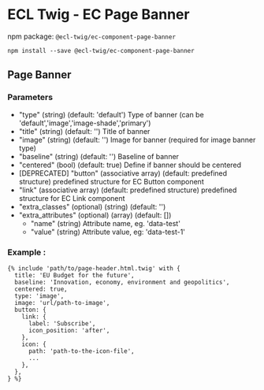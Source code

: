 # ECL Twig - EC Page Banner

npm package: `@ecl-twig/ec-component-page-banner`

```shell
npm install --save @ecl-twig/ec-component-page-banner
```

## Page Banner

### Parameters

- "type" (string) (default: 'default') Type of banner (can be 'default','image','image-shade','primary')
- "title" (string) (default: '') Title of banner
- "image" (string) (default: '') Image for banner (required for image banner type)
- "baseline" (string) (default: '') Baseline of banner
- "centered" (bool) (default: true) Define if banner should be centered
- [DEPRECATED] "button" (associative array) (default: predefined structure) predefined structure for EC Button component
- "link" (associative array) (default: predefined structure) predefined structure for EC Link component
- "extra_classes" (optional) (string) (default: '')
- "extra_attributes" (optional) (array) (default: [])
  - "name" (string) Attribute name, eg. 'data-test'
  - "value" (string) Attribute value, eg: 'data-test-1'

### Example :

<!-- prettier-ignore -->
```twig
{% include 'path/to/page-header.html.twig' with {  
  title: 'EU Budget for the future',  
  baseline: 'Innovation, economy, environment and geopolitics',  
  centered: true,  
  type: 'image',  
  image: 'url/path-to-image',  
  button: {  
    link: {  
      label: 'Subscribe',  
      icon_position: 'after',  
    },  
    icon: {  
      path: 'path-to-the-icon-file',  
      ...  
    },  
  },  
} %}
```
